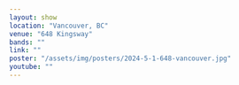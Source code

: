 ```yaml
---
layout: show
location: "Vancouver, BC"
venue: "648 Kingsway"
bands: ""
link: ""
poster: "/assets/img/posters/2024-5-1-648-vancouver.jpg"
youtube: ""
---
```



